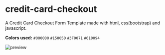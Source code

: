 # credit-card-checkout
A Credit Card Checkout Form Template made with html, css(bootstrap) and javascript.

**Colors used:** `#000000` `#150050` `#3F0071` `#610094`

![preview](https://user-images.githubusercontent.com/29844061/180825596-296c191c-47dd-4c6d-82e8-692a1761ec34.png)
